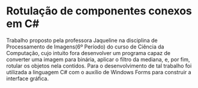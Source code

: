 # Rotulação de componentes conexos em C#

  Trabalho proposto pela professora Jaqueline na disciplina de Processamento de Imagens(6º Período) do curso de Ciência da Computação, cujo intuito fora desenvolver um programa capaz de converter uma imagem para binária, aplicar o filtro da mediana, e, por fim, rotular os objetos nela contidos. Para o desenvolvimento de tal trabalho foi utilizada a linguagem C# com o auxílio de Windows Forms para construir a interface gráfica. 
